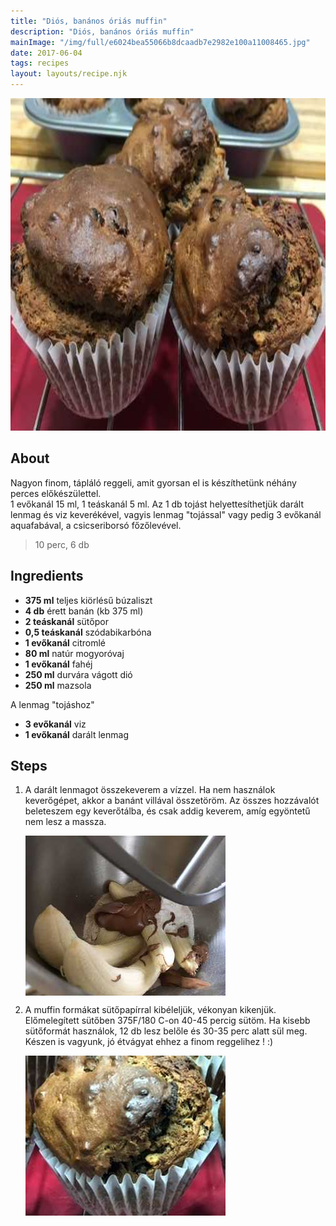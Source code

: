 ```yaml
---
title: "Diós, banános óriás muffin"
description: "Diós, banános óriás muffin"
mainImage: "/img/full/e6024bea55066b8dcaadb7e2982e100a11008465.jpg"
date: 2017-06-04
tags: recipes
layout: layouts/recipe.njk
---
```

                            
<p align="center"><a href="https://cookpad.com/hu/receptek/2737230-dios-bananos-orias-muffin" rel="Recipe source page"><img width="751" height="532" src="/img/full/e6024bea55066b8dcaadb7e2982e100a11008465.jpg"/></a></p>

## About
<p class="mb-sm">Nagyon finom, tápláló reggeli, amit gyorsan el is készíthetünk néhány perces előkészülettel. 
<br>1 evőkanál 15 ml, 1 teáskanál 5 ml. Az 1 db tojást  helyettesíthetjük darált lenmag és viz keverékével, vagyis lenmag "tojással" vagy pedig 3 evőkanál aquafabával, a csicseriborsó főzőlevével.</p>

> 10 perc, 6 db 

## Ingredients
* **375 ml** teljes kiörlésű búzaliszt
* **4 db** érett banán (kb 375 ml)
* **2 teáskanál** sütőpor
* **0,5 teáskanál** szódabikarbóna
* **1 evőkanál** citromlé
* **80 ml** natúr mogyoróvaj
* **1 evőkanál** fahéj
* **250 ml** durvára vágott dió
* **250 ml** mazsola

A lenmag "tojáshoz"
* **3 evőkanál** viz
* **1 evőkanál** darált lenmag

## Steps

1. A darált lenmagot összekeverem a vízzel. Ha nem használok keverőgépet, akkor a banánt villával összetöröm. Az összes hozzávalót beleteszem egy keverőtálba, és csak addig keverem, amíg egyöntetű nem lesz a massza.
 
    <p><img width="320" height="256" align="left" src="/img/full/06480ee12de3cb366a5669d54a3f56a78fcf659e.jpg"/></p><div style="clear: both"/>

2. A muffin formákat sütőpapírral kibéleljük, vékonyan kikenjük. Előmelegített sütőben 375F/180 C-on 40-45 percig sütöm. Ha kisebb sütőformát használok, 12 db lesz belőle és 30-35 perc alatt sül meg. Készen is vagyunk, jó étvágyat ehhez a finom reggelihez ! :)
 
    <p><img width="320" height="256" align="left" src="/img/full/73403bacba0c1bcdb2fe5c25811d5dc6b0fe1d39.jpg"/></p><div style="clear: both"/>

